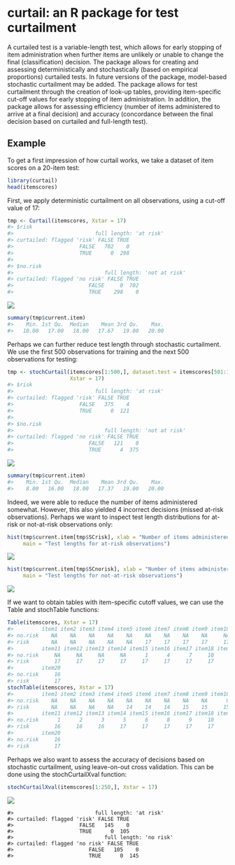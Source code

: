 curtail: an R package for test curtailment
==========================================

A curtailed test is a variable-length test, which allows for early stopping of item administration when further items are unlikely or unable to change the final (classification) decision. The package allows for creating and assessing deterministically and stochastically (based on empirical proportions) curtailed tests. In future versions of the package, model-based stochastic curtailment may be added. The package allows for test curtailment through the creation of look-up tables, providing item-specific cut-off values for early stopping of item administration. In addition, the package allows for assessing efficiency (number of items administered to arrive at a final decision) and accuracy (concordance between the final decision based on curtailed and full-length test).

Example
-------

To get a first impression of how curtail works, we take a dataset of item scores on a 20-item test:

``` r
library(curtail)
head(itemscores)
```

First, we apply deterministic curtailment on all observations, using a cut-off value of 17:

``` r
tmp <- Curtail(itemscores, Xstar = 17)
#> $risk
#>                          full length: 'at risk'
#> curtailed: flagged 'risk' FALSE TRUE
#>                     FALSE   702    0
#>                     TRUE      0  298
#> 
#> $no.risk
#>                             full length: 'not at risk'
#> curtailed: flagged 'no risk' FALSE TRUE
#>                        FALSE     0  702
#>                        TRUE    298    0
```

![](inst/README-figures/README-unnamed-chunk-3-1.png)

``` r
summary(tmp$current.item)
#>    Min. 1st Qu.  Median    Mean 3rd Qu.    Max. 
#>   10.00   17.00   18.00   17.67   19.00   20.00
```

Perhaps we can further reduce test length through stochastic curtailment. We use the first 500 observations for training and the next 500 observations for testing:

``` r
tmp <- stochCurtail(itemscores[1:500,], dataset.test = itemscores[501:1000,], 
                    Xstar = 17)
#> $risk
#>                          full length: 'at risk'
#> curtailed: flagged 'risk' FALSE TRUE
#>                     FALSE   375    4
#>                     TRUE      0  121
#> 
#> $no.risk
#>                             full length: 'not at risk'
#> curtailed: flagged 'no risk' FALSE TRUE
#>                        FALSE   121    0
#>                        TRUE      4  375
```

![](inst/README-figures/README-unnamed-chunk-4-1.png)

``` r
summary(tmp$current.item)
#>    Min. 1st Qu.  Median    Mean 3rd Qu.    Max. 
#>    8.00   16.00   18.00   17.37   19.00   20.00
```

Indeed, we were able to reduce the number of items administered somewhat. However, this also yielded 4 incorrect decisions (missed at-risk observations). Perhaps we want to inspect test length distributions for at-risk or not-at-risk observations only:

``` r
hist(tmp$current.item[tmp$SCrisk], xlab = "Number of items administered", 
     main = "Test lengths for at-risk observations")
```

![](inst/README-figures/README-unnamed-chunk-5-1.png)

``` r
hist(tmp$current.item[tmp$SCnorisk], xlab = "Number of items administered", 
     main = "Test lengths for not-at-risk observations")
```

![](inst/README-figures/README-unnamed-chunk-5-2.png)

If we want to obtain tables with item-specific cutoff values, we can use the Table and stochTable functions:

``` r
Table(itemscores, Xstar = 17)
#>         item1 item2 item3 item4 item5 item6 item7 item8 item9 item10
#> no.risk    NA    NA    NA    NA    NA    NA    NA    NA    NA     NA
#> risk       NA    NA    NA    NA    NA    17    17    17    17     17
#>         item11 item12 item13 item14 item15 item16 item17 item18 item19
#> no.risk     NA     NA     NA     NA      1      4      7     10     13
#> risk        17     17     17     17     17     17     17     17     17
#>         item20
#> no.risk     16
#> risk        17
stochTable(itemscores, Xstar = 17)
#>         item1 item2 item3 item4 item5 item6 item7 item8 item9 item10
#> no.risk    NA    NA    NA    NA    NA    NA    NA    NA    NA      0
#> risk       NA    NA    NA    NA    14    14    14    15    15     15
#>         item11 item12 item13 item14 item15 item16 item17 item18 item19
#> no.risk      1      2      3      5      6      8      9     10     13
#> risk        16     16     16     17     17     17     17     17     17
#>         item20
#> no.risk     16
#> risk        17
```

Perhaps we also want to assess the accuracy of decisions based on stochastic curtailment, using leave-on-out cross validation. This can be done using the stochCurtailXval function:

``` r
stochCurtailXval(itemscores[1:250,], Xstar = 17)
```

![](inst/README-figures/README-unnamed-chunk-7-1.png)

    #>                          full length: 'at risk'
    #> curtailed: flagged 'risk' FALSE TRUE
    #>                     FALSE   145    0
    #>                     TRUE      0  105
    #>                             full length: 'no risk'
    #> curtailed: flagged 'no risk' FALSE TRUE
    #>                        FALSE   105    0
    #>                        TRUE      0  145
